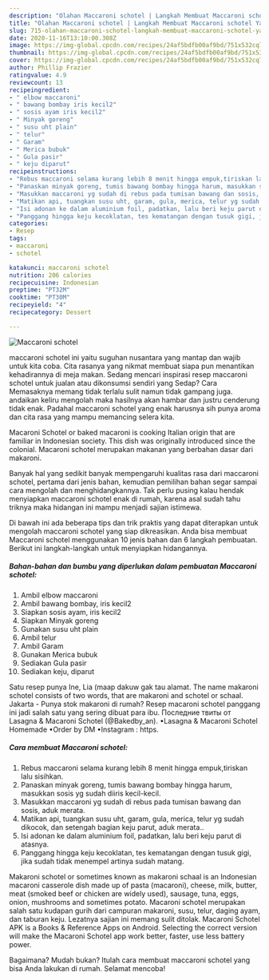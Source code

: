 ```yaml
---
description: "Olahan Maccaroni schotel | Langkah Membuat Maccaroni schotel Yang Lezat Sekali"
title: "Olahan Maccaroni schotel | Langkah Membuat Maccaroni schotel Yang Lezat Sekali"
slug: 715-olahan-maccaroni-schotel-langkah-membuat-maccaroni-schotel-yang-lezat-sekali
date: 2020-11-16T13:10:00.308Z
image: https://img-global.cpcdn.com/recipes/24af5bdfb00af9bd/751x532cq70/maccaroni-schotel-foto-resep-utama.jpg
thumbnail: https://img-global.cpcdn.com/recipes/24af5bdfb00af9bd/751x532cq70/maccaroni-schotel-foto-resep-utama.jpg
cover: https://img-global.cpcdn.com/recipes/24af5bdfb00af9bd/751x532cq70/maccaroni-schotel-foto-resep-utama.jpg
author: Phillip Frazier
ratingvalue: 4.9
reviewcount: 13
recipeingredient:
- " elbow maccaroni"
- " bawang bombay iris kecil2"
- " sosis ayam iris kecil2"
- " Minyak goreng"
- " susu uht plain"
- " telur"
- " Garam"
- " Merica bubuk"
- " Gula pasir"
- " keju diparut"
recipeinstructions:
- "Rebus maccaroni selama kurang lebih 8 menit hingga empuk,tiriskan lalu sisihkan."
- "Panaskan minyak goreng, tumis bawang bombay hingga harum, masukkan sosis yg sudah diiris kecil-kecil."
- "Masukkan maccaroni yg sudah di rebus pada tumisan bawang dan sosis, aduk merata."
- "Matikan api, tuangkan susu uht, garam, gula, merica, telur yg sudah dikocok, dan setengah bagian keju parut, aduk merata.."
- "Isi adonan ke dalam aluminium foil, padatkan, lalu beri keju parut di atasnya."
- "Panggang hingga keju kecoklatan, tes kematangan dengan tusuk gigi, jika sudah tidak menempel artinya sudah matang."
categories:
- Resep
tags:
- maccaroni
- schotel

katakunci: maccaroni schotel 
nutrition: 206 calories
recipecuisine: Indonesian
preptime: "PT32M"
cooktime: "PT30M"
recipeyield: "4"
recipecategory: Dessert

---
```



![Maccaroni schotel](https://img-global.cpcdn.com/recipes/24af5bdfb00af9bd/751x532cq70/maccaroni-schotel-foto-resep-utama.jpg)


maccaroni schotel ini yaitu suguhan nusantara yang mantap dan wajib untuk kita coba. Cita rasanya yang nikmat membuat siapa pun menantikan kehadirannya di meja makan.
Sedang mencari inspirasi resep maccaroni schotel untuk jualan atau dikonsumsi sendiri yang Sedap? Cara Memasaknya memang tidak terlalu sulit namun tidak gampang juga. andaikan keliru mengolah maka hasilnya akan hambar dan justru cenderung tidak enak. Padahal maccaroni schotel yang enak harusnya sih punya aroma dan cita rasa yang mampu memancing selera kita.

Macaroni Schotel or baked macaroni is cooking Italian origin that are familiar in Indonesian society. This dish was originally introduced since the colonial. Macaroni schotel merupakan makanan yang berbahan dasar dari makaroni.

Banyak hal yang sedikit banyak mempengaruhi kualitas rasa dari maccaroni schotel, pertama dari jenis bahan, kemudian pemilihan bahan segar sampai cara mengolah dan menghidangkannya. Tak perlu pusing kalau hendak menyiapkan maccaroni schotel enak di rumah, karena asal sudah tahu triknya maka hidangan ini mampu menjadi sajian istimewa.


Di bawah ini ada beberapa tips dan trik praktis yang dapat diterapkan untuk mengolah maccaroni schotel yang siap dikreasikan. Anda bisa membuat Maccaroni schotel menggunakan 10 jenis bahan dan 6 langkah pembuatan. Berikut ini langkah-langkah untuk menyiapkan hidangannya.

<!--inarticleads1-->

##### Bahan-bahan dan bumbu yang diperlukan dalam pembuatan Maccaroni schotel:

1. Ambil  elbow maccaroni
1. Ambil  bawang bombay, iris kecil2
1. Siapkan  sosis ayam, iris kecil2
1. Siapkan  Minyak goreng
1. Gunakan  susu uht plain
1. Ambil  telur
1. Ambil  Garam
1. Gunakan  Merica bubuk
1. Sediakan  Gula pasir
1. Sediakan  keju, diparut


Satu resep punya Ine, Lia (maap dakuw gak tau alamat. The name makaroni schotel consists of two words, that are makaroni and schotel or schaal. Jakarta - Punya stok makaroni di rumah? Resep macaroni schotel panggang ini jadi salah satu yang sering dibuat para ibu. Последние твиты от Lasagna &amp; Macaroni Schotel (@Bakedby_an). •Lasagna &amp; Macaroni Schotel Homemade •Order by DM •Instagram : https. 

<!--inarticleads2-->

##### Cara membuat Maccaroni schotel:

1. Rebus maccaroni selama kurang lebih 8 menit hingga empuk,tiriskan lalu sisihkan.
1. Panaskan minyak goreng, tumis bawang bombay hingga harum, masukkan sosis yg sudah diiris kecil-kecil.
1. Masukkan maccaroni yg sudah di rebus pada tumisan bawang dan sosis, aduk merata.
1. Matikan api, tuangkan susu uht, garam, gula, merica, telur yg sudah dikocok, dan setengah bagian keju parut, aduk merata..
1. Isi adonan ke dalam aluminium foil, padatkan, lalu beri keju parut di atasnya.
1. Panggang hingga keju kecoklatan, tes kematangan dengan tusuk gigi, jika sudah tidak menempel artinya sudah matang.


Makaroni schotel or sometimes known as makaroni schaal is an Indonesian macaroni casserole dish made up of pasta (macaroni), cheese, milk, butter, meat (smoked beef or chicken are widely used), sausage, tuna, eggs, onion, mushrooms and sometimes potato. Macaroni schotel merupakan salah satu kudapan gurih dari campuran makaroni, susu, telur, daging ayam, dan taburan keju. Lezatnya sajian ini memang sulit ditolak. Macaroni Schotel APK is a Books &amp; Reference Apps on Android. Selecting the correct version will make the Macaroni Schotel app work better, faster, use less battery power. 

Bagaimana? Mudah bukan? Itulah cara membuat maccaroni schotel yang bisa Anda lakukan di rumah. Selamat mencoba!
